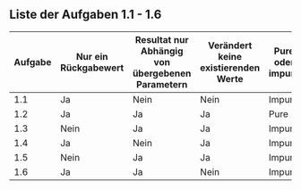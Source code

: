 ## Liste der Aufgaben 1.1 - 1.6

| Aufgabe | Nur ein Rückgabewert | Resultat nur Abhängig von übergebenen Parametern | Verändert keine existierenden Werte | Pure oder impure |
|---|----------------------|---|---|------------------|
| 1.1 | Ja                   | Nein | Nein | Impure           |
| 1.2 | Ja                   | Ja | Ja | Pure             |
| 1.3 | Nein                 | Ja | Ja | Impure           |
| 1.4 | Ja                   | Nein | Ja | Impure           |
| 1.5 | Nein                 | Ja | Ja | Impure           |
| 1.6 | Ja                   | Ja | Nein | Impure           |
